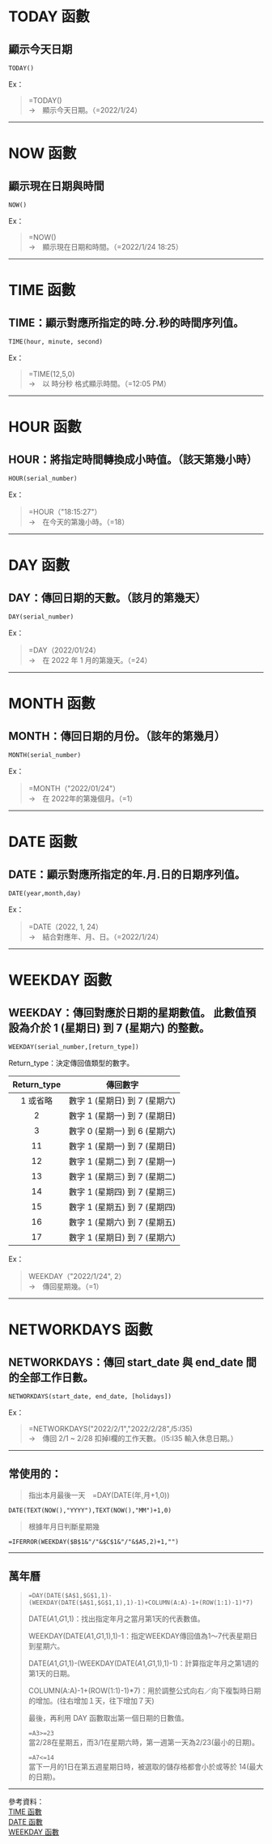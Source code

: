 # TODAY 函數
## 顯示今天日期
    TODAY()
Ex：    
>   =TODAY()  
>   →　顯示今天日期。（=2022/1/24）

---
# NOW 函數
## 顯示現在日期與時間
    NOW()

Ex：    
>   =NOW()  
>   →　顯示現在日期和時間。（=2022/1/24 18:25）

---
# TIME 函數
## TIME：顯示對應所指定的時.分.秒的時間序列值。  
    TIME(hour, minute, second)

Ex：    
>   =TIME(12,5,0)  
>   →　以 時分秒 格式顯示時間。（=12:05 PM）

---
# HOUR 函數
## HOUR：將指定時間轉換成小時值。（該天第幾小時）  
    HOUR(serial_number)
 
Ex：    
>   =HOUR（"18:15:27"）  
>   →　在今天的第幾小時。（=18）


---
# DAY 函數
## DAY：傳回日期的天數。（該月的第幾天）  
    DAY(serial_number)

Ex：    
>   =DAY（2022/01/24）  
>   →　在 2022 年 1 月的第幾天。（=24）

---
# MONTH 函數
## MONTH：傳回日期的月份。（該年的第幾月）  
    MONTH(serial_number)
 
Ex：    
>   =MONTH（"2022/01/24"）  
>   →　在 2022年的第幾個月。（=1）

---
# DATE 函數
## DATE：顯示對應所指定的年.月.日的日期序列值。  
    DATE(year,month,day)

Ex：    
>   =DATE（2022, 1, 24）  
>   →　結合對應年、月、日。（=2022/1/24）

---
# WEEKDAY 函數
## WEEKDAY：傳回對應於日期的星期數值。 此數值預設為介於 1 (星期日) 到 7 (星期六) 的整數。
    WEEKDAY(serial_number,[return_type])

Return_type：決定傳回值類型的數字。

|  Return_type |  傳回數字 |  
|  :-----: | :-----: |  
|   1 或省略  |  數字 1 (星期日) 到 7 (星期六)  |
|   2  |  數字 1 (星期一) 到 7 (星期日)  |
|   3  |  數字 0 (星期一) 到 6 (星期六)  |
|   11  |  數字 1 (星期一) 到 7 (星期日)  |
|   12  |  數字 1 (星期二) 到 7 (星期一)  |
|   13  |  數字 1 (星期三) 到 7 (星期二)  |
|   14  |  數字 1 (星期四) 到 7 (星期三)  |
|   15  |  數字 1 (星期五) 到 7 (星期四)  |
|   16  |  數字 1 (星期六) 到 7 (星期五)  |
|   17  |  數字 1 (星期日) 到 7 (星期六)  |

Ex：    
>   WEEKDAY（"2022/1/24", 2）  
>   →　傳回星期幾。（=1）

---
# NETWORKDAYS 函數
## NETWORKDAYS：傳回 start_date 與 end_date 間的全部工作日數。  
    NETWORKDAYS(start_date, end_date, [holidays])

Ex：    
>   =NETWORKDAYS("2022/2/1","2022/2/28",$I$5:$I$35)  
>   →　傳回 2/1 ~ 2/28 扣掉I欄的工作天數。（I5:I35 輸入休息日期。）


---
## 常使用的：
>   指出本月最後一天　=DAY(DATE(年,月+1,0))  

    DATE(TEXT(NOW(),"YYYY"),TEXT(NOW(),"MM")+1,0)

>   根據年月日判斷星期幾  

    =IFERROR(WEEKDAY($B$1&"/"&$C$1&"/"&$A5,2)+1,"")
---

## 萬年曆
>   ```excel
>   =DAY(DATE($A$1,$G$1,1)-(WEEKDAY(DATE($A$1,$G$1,1),1)-1)+COLUMN(A:A)-1+(ROW(1:1)-1)*7)
>   ```
>   
>   DATE($A$1,$G$1,1)：找出指定年月之當月第1天的代表數值。  
>   
>   WEEKDAY(DATE($A$1,$G$1,1),1)-1：指定WEEKDAY傳回值為1～7代表星期日到星期六。  
>   
>   DATE($A$1,$G$1,1)-(WEEKDAY(DATE($A$1,$G$1,1),1)-1)：計算指定年月之第1週的第1天的日期。  
>   
>   COLUMN(A:A)-1+(ROW(1:1)-1)*7)：用於調整公式向右／向下複製時日期的增加。(往右增加１天，往下增加７天)  
>   
>   最後，再利用 DAY 函數取出第一個日期的日數值。  
>   
>   ```=A3>=23```  
>   當2/28在星期五，而3/1在星期六時，第一週第一天為2/23(最小的日期)。
>   
>   ```=A7<=14```  
>   當下一月的1日在第五週星期日時，被選取的儲存格都會小於或等於 14(最大的日期)。

---
參考資料：  
[TIME 函數](https://support.microsoft.com/zh-tw/office/time-%E5%87%BD%E6%95%B8-9a5aff99-8f7d-4611-845e-747d0b8d5457)  
[DATE 函數](https://support.microsoft.com/zh-tw/office/date-%E5%87%BD%E6%95%B8-e36c0c8c-4104-49da-ab83-82328b832349)  
[WEEKDAY 函數](https://support.microsoft.com/zh-tw/office/weekday-%E5%87%BD%E6%95%B8-60e44483-2ed1-439f-8bd0-e404c190949a) 
 
